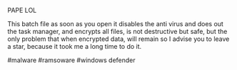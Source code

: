 PAPE LOL



This batch file as soon as you open it disables the anti virus and does out the task manager,
and encrypts all files, is not destructive but safe, but the only problem that when encrypted data, 
will remain so I advise you to leave a star, because it took me a long time to do it.


#malware #ramsoware #windows defender

